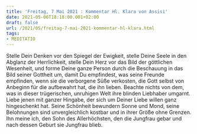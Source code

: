 ```yaml
---
title: 'Freitag, 7 Mai 2021 : Kommentar Hl. Klara von Assisi'
date: 2021-05-06T18:18:00.001+02:00
draft: false
url: /2021/05/freitag-7-mai-2021-kommentar-hl-klara.html
tags: 
- MEDITATIO
---
```


Stelle Dein Denken vor den Spiegel der Ewigkeit, stelle Deine Seele in den Abglanz der Herrlichkeit, stelle Dein Herz vor das Bild der göttlichen Wesenheit, und forme Deine ganze Person durch die Beschauung in das Bild seiner Gottheit um, damit Du empfindest, was seine Freunde empfinden, wenn sie die verborgene Süße verkosten, die Gott selbst von Anbeginn für die aufbewahrt hat, die ihn lieben. Beachte nichts von dem, was in dieser trügerischen, unruhigen Welt ihre blinden Liebhaber umgarnt. Liebe jenen mit ganzer Hingabe, der sich um Deiner Liebe willen ganz hingeschenkt hat. Seine Schönheit bewundern Sonne und Mond, seine Belohnungen sind unvergleichlich kostbar und in ihrer Größe ohne Grenzen. Ihn meine ich, den Sohn des Allerhöchsten, den die Jungfrau gebar und nach dessen Geburt sie Jungfrau blieb.